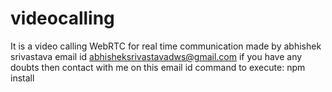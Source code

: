 # videocalling
It is a video calling WebRTC for real time communication
made by abhishek srivastava 
email id abhisheksrivastavadws@gmail.com
if you have any doubts then contact with me on this email id
command to execute: npm install
